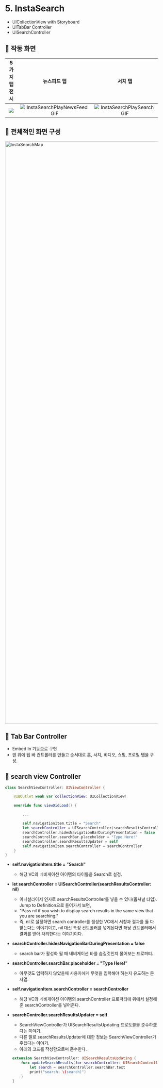 # 5. InstaSearch
- UICollectionView with Storyboard
- UITabBar Controller
- UISearchController

## 🍎 작동 화면

|5가지 탭 전시 | 뉴스피드 탭 | 서치 탭 |
|:-:|:-:|:-:|
|![](https://i.imgur.com/6F4xIaE.gif) | ![InstaSearchPlayNewsFeedGIF](https://user-images.githubusercontent.com/40224884/186312236-0cf77fb6-85d4-4182-8bde-3868ed2dc43b.gif) | ![InstaSearchPlaySearchGIF](https://user-images.githubusercontent.com/40224884/186311914-c534f494-f3a0-4bdf-a600-b4930021407f.gif) | 

## 🍎 전체적인 화면 구성
<img width="1920" alt="InstaSearchMap" src="https://user-images.githubusercontent.com/40224884/186313258-359b2e73-17d7-4bc5-8d9a-adeb7a832bdf.png">


## 🍎 Tab Bar Controller
- Embed In 기능으로 구현
- 맨 위에 탭 바 컨트롤러를 만들고 순서대로 홈, 서치, 비디오, 쇼핑, 프로필 탭을 구성.


## 🍎 search view Controller

```swift
class SearchViewController: UIViewController {

    @IBOutlet weak var collectionView: UICollectionView!
    
    override func viewDidLoad() {
        
        ...
        
        self.navigationItem.title = "Search"
        let searchController = UISearchController(searchResultsController: nil)
        searchController.hidesNavigationBarDuringPresentation = false
        searchController.searchBar.placeholder = "Type Here!"
        searchController.searchResultsUpdater = self
        self.navigationItem.searchController = searchController
    }
}
```
- **self.navigationItem.title = "Search"**
    - 해당 VC의 네비게이션 아이템의 타이틀을 Search로 설정.

- **let searchController = UISearchController(searchResultsController: nil)**
    - 이니셜라이저 인자로 searchResultsController를 넣을 수 있다(옵셔널 타입). Jump to Definition으로 들어가서 보면,
    - "Pass nil if you wish to display search results in the same view that you are searching."
    - 즉, nil로 설정하면 search controller를 생성한 VC에서 서칭과 결과를 둘 다 받는다는 이야기이고, nil 대신 특정 컨트롤러를 넣게된다면 해당 컨트롤러에서 결과를 받아 처리한다는 이야기이다.

- **searchController.hidesNavigationBarDuringPresentation = false**
    - search bar가 활성화 될 때 네비게이션 바를 숨길것인지 물어보는 프로퍼티.

- **searchController.searchBar.placeholder = "Type Here!"**
    - 아무것도 입력하지 않았을때 사용자에게 무엇을 입력해야 하는지 유도하는 문자열.

- **self.navigationItem.searchController = searchController**
    - 해당 VC의 네비게이션 아이템의 searchController 프로퍼티에 위에서 설정해준 searchController를 넣어준다.
 
- **searchController.searchResultsUpdater = self**
    - SearchViewController가 UISearchResultsUpdating 프로토콜을 준수하겠다는 이야기.
    - 다른 말로 searchResultsUpdater에 대한 정보는 SearchViewController가 주겠다는 이야기.
    - 아래의 코드를 작성함으로써 준수한다.
    ```swift
    extension SearchViewController: UISearchResultsUpdating {
        func updateSearchResults(for searchController: UISearchController) { // searchController를 통해서 search bar나 search text에 접근 할 수 있다.
            let search = searchController.searchBar.text
            print("search: \(search)")
        }
    }
    ```
